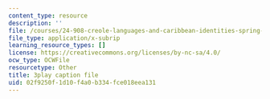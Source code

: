 ```yaml
---
content_type: resource
description: ''
file: /courses/24-908-creole-languages-and-caribbean-identities-spring-2017/02f9250f1d10f4a0b334fce018eea131_1Ukb9KNTNkA.srt
file_type: application/x-subrip
learning_resource_types: []
license: https://creativecommons.org/licenses/by-nc-sa/4.0/
ocw_type: OCWFile
resourcetype: Other
title: 3play caption file
uid: 02f9250f-1d10-f4a0-b334-fce018eea131
---
```

